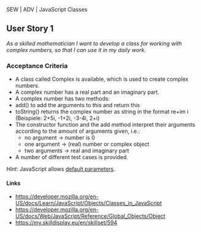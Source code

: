 SEW | ADV | JavaScript Classes

## User Story 1
*As a skilled mathematician I want to develop a class for working with complex numbers, so that I can use it in my daily work.*

### Acceptance Criteria
- A class called Complex is available, which is used to create complex numbers.
- A complex number has a real part and an imaginary part.
- A complex number has two methods:
 - add() to add the arguments to this and return this
 - toString() returns the complex number as string in the format re+im i (Beispiele: 2+5i, -1+2i, -3-4i, 2+i)
- The constructor function and the add method interpret their arguments according to the amount of arguments given, i.e.:
  - no argument -> number is 0
  - one argument -> (real) number or complex object
  - two arguments -> real and imaginary part
- A number of different test cases is provided.

*Hint*: JavaScript allows [default parameters](https://developer.mozilla.org/en-US/docs/Web/JavaScript/Reference/Functions/Default_parameters?retiredLocale=de).

#### Links
- https://developer.mozilla.org/en-US/docs/Learn/JavaScript/Objects/Classes_in_JavaScript
- https://developer.mozilla.org/en-US/docs/Web/JavaScript/Reference/Global_Objects/Object
- https://my.skilldisplay.eu/en/skillset/594

